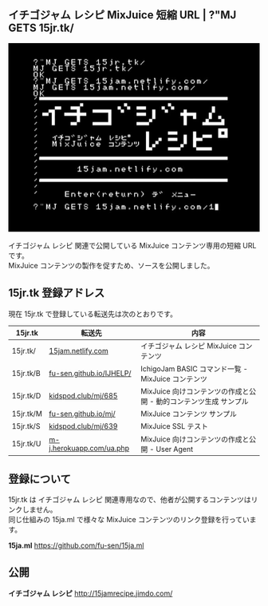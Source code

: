 ## イチゴジャム レシピ MixJuice 短縮 URL | ?"MJ GETS 15jr.tk/ 

![スクリーンショット](/screenshot.jpg)

イチゴジャム レシピ 関連で公開している MixJuice コンテンツ専用の短縮 URL です。\
MixJuice コンテンツの製作を促すため、ソースを公開しました。

## 15jr.tk 登録アドレス

現在 15jr.tk で登録している転送先は次のとおりです。

|15jr.tk|転送先|内容|
|---|---|---|
|15jr.tk/|[15jam.netlify.com](https://github.com/fu-sen/15jam.netlify.com)|イチゴジャム レシピ MixJuice コンテンツ|
|15jr.tk/B|[fu-sen.github.io/IJHELP/](https://github.com/fu-sen/IJHELP)|IchigoJam BASIC コマンド一覧 - MixJuice コンテンツ|
|15jr.tk/D|[kidspod.club/mj/685](http://kidspod.club/program/?id=685)|MixJuice 向けコンテンツの作成と公開 - 動的コンテンツ生成 サンプル|
|15jr.tk/M|[fu-sen.github.io/mj/](https://github.com/fu-sen/mj)|MixJuice コンテンツ サンプル|
|15jr.tk/S|[kidspod.club/mj/639](http://kidspod.club/program/?id=639)|MixJuice SSL テスト|
|15jr.tk/U|[m-j.herokuapp.com/ua.php](https://15jamrecipe.jimdo.com/mixjuice/%E3%82%B3%E3%83%B3%E3%83%86%E3%83%B3%E3%83%84%E3%81%AE%E4%BD%9C%E6%88%90%E3%81%A8%E5%85%AC%E9%96%8B/)|MixJuice 向けコンテンツの作成と公開 - User Agent|

## 登録について

15jr.tk は イチゴジャム レシピ 関連専用なので、他者が公開するコンテンツはリンクしません。\
同じ仕組みの 15ja.ml で様々な MixJuice コンテンツのリンク登録を行っています。

**15ja.ml** https://github.com/fu-sen/15ja.ml

## 公開

**イチゴジャム レシピ** http://15jamrecipe.jimdo.com/
